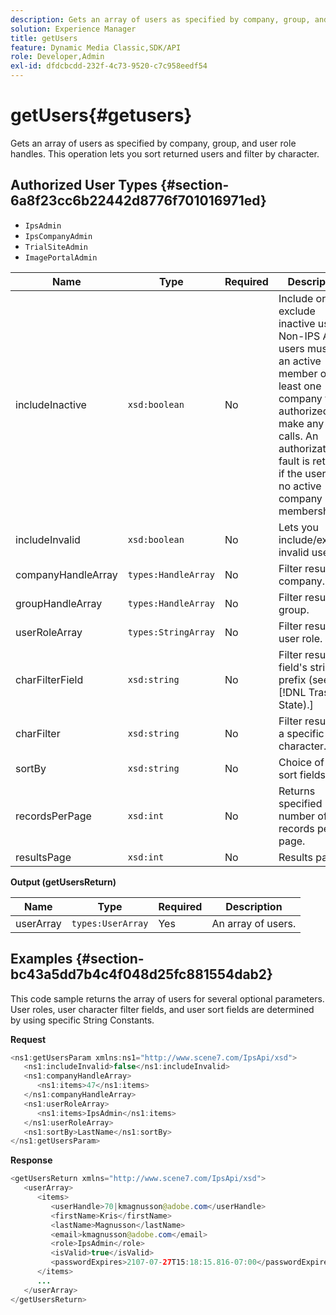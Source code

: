 ```yaml
---
description: Gets an array of users as specified by company, group, and user role handles. This operation lets you sort returned users and filter by character.
solution: Experience Manager
title: getUsers
feature: Dynamic Media Classic,SDK/API
role: Developer,Admin
exl-id: dfdcbcdd-232f-4c73-9520-c7c958eedf54
---
```

# getUsers{#getusers}

Gets an array of users as specified by company, group, and user role handles. This operation lets you sort returned users and filter by character.

## Authorized User Types {#section-6a8f23cc6b22442d8776f701016971ed}

* `IpsAdmin` 
* `IpsCompanyAdmin` 
* `TrialSiteAdmin` 
* `ImagePortalAdmin`


|  Name  | Type  | Required  | Description  |
|---|---|---|---|
|  includeInactive  | `xsd:boolean`  | No  | Include or exclude inactive users. Non-IPS Admin users must be an active member of at least one company to be authorized to make any API calls. An authorization fault is returned if the user has no active company memberships.  |
|  includeInvalid  | `xsd:boolean`  | No  | Lets you include/exclude invalid users.  |
|  companyHandleArray  | `types:HandleArray`  | No  | Filter results by company.  |
|  groupHandleArray  | `types:HandleArray`  | No  | Filter results by group.  |
|  userRoleArray  | `types:StringArray`  | No  | Filter results by user role.  |
|  charFilterField  | `xsd:string`  | No  |Filter results by field's string prefix (see [!DNL Trash State).]  |
|  charFilter  | `xsd:string`  | No  | Filter results by a specific character.  |
|  sortBy  | `xsd:string`  | No  | Choice of user sort fields.  |
|  recordsPerPage  | `xsd:int`  | No  | Returns specified number of records per page.  |
|  resultsPage  | `xsd:int`  | No  | Results page.  |

**Output (getUsersReturn)** 

|  Name  | Type  | Required  | Description  |
|---|---|---|---|
|  userArray  | `types:UserArray`  | Yes  | An array of users.  |

## Examples {#section-bc43a5dd7b4c4f048d25fc881554dab2}

This code sample returns the array of users for several optional parameters. User roles, user character filter fields, and user sort fields are determined by using specific String Constants.

**Request** 

```java
<ns1:getUsersParam xmlns:ns1="http://www.scene7.com/IpsApi/xsd">
   <ns1:includeInvalid>false</ns1:includeInvalid>
   <ns1:companyHandleArray>
      <ns1:items>47</ns1:items>
   </ns1:companyHandleArray>
   <ns1:userRoleArray>
      <ns1:items>IpsAdmin</ns1:items>
   </ns1:userRoleArray>
   <ns1:sortBy>LastName</ns1:sortBy>
</ns1:getUsersParam>
```

**Response** 

```java
<getUsersReturn xmlns="http://www.scene7.com/IpsApi/xsd">
   <userArray>
      <items>
         <userHandle>70|kmagnusson@adobe.com</userHandle>
         <firstName>Kris</firstName>
         <lastName>Magnusson</lastName>
         <email>kmagnusson@adobe.com</email>
         <role>IpsAdmin</role>
         <isValid>true</isValid>
         <passwordExpires>2107-07-27T15:18:15.816-07:00</passwordExpires>
      </items>
      ...
   </userArray>
</getUsersReturn>
```
